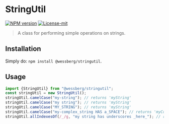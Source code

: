 # StringUtil
[![NPM version][npm-version-image]][npm-version-url]
[![License-mit][license-mit-image]][license-mit-url]

[license-mit-url]: https://opensource.org/licenses/MIT

[license-mit-image]: https://img.shields.io/badge/License-MIT-yellow.svg

[npm-version-url]: https://www.npmjs.com/package/@wessberg/stringutil

[npm-version-image]: https://badge.fury.io/js/%40wessberg%2Fstringutil.svg
> A class for performing simple operations on strings.

## Installation
Simply do: `npm install @wessberg/stringutil`.

## Usage
```typescript
import {StringUtil} from "@wessberg/stringutil";
const stringUtil = new StringUtil();
stringUtil.camelCase("my-string"); // returns 'myString'
stringUtil.camelCase("my string"); // returns 'myString'
stringUtil.camelCase("MY_STRING"); // returns 'myString'
stringUtil.camelCase("my-complex_string HAS a_SPACE"); // returns 'myComplexStringHasASpace'
stringUtil.allIndexesOf(/_/g, "my string has underscores _here_"); // returns [26, 31]
```




